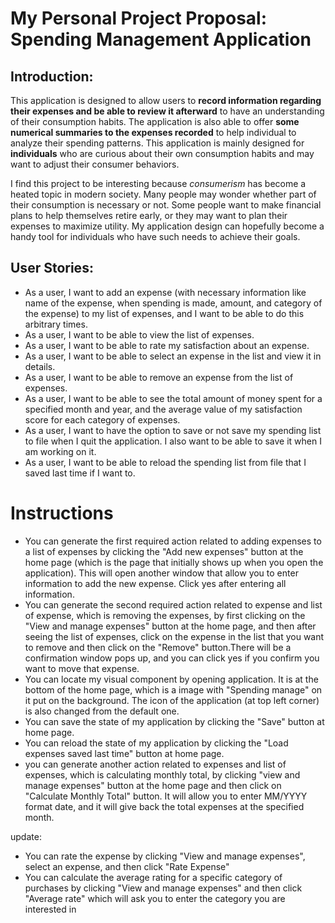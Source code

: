# My Personal Project Proposal: **Spending Management Application**

## Introduction:

This application is designed to allow users to **record information regarding their 
expenses and be able to review it afterward** to have an 
understanding of their consumption habits. The application is also able to offer
**some numerical summaries to the expenses recorded** to help individual to analyze their spending patterns.
This application is mainly designed for **individuals** who are curious about their own consumption habits and may want 
to adjust their consumer behaviors. 

I find this project to be interesting because *consumerism* has become a heated topic
in modern society. Many people may wonder whether part of their consumption is necessary
or not. Some people want to make financial plans to help themselves retire early, or they
may want to plan their expenses to maximize utility. My application design can hopefully
become a handy tool for individuals who have such needs to achieve their goals. 



## User Stories:

- As a user, I want to add an expense (with necessary information like name of the 
expense, when spending is made, amount, and category of the expense) to my
list of expenses, and I want to be able to do this arbitrary times.
- As a user, I want to be able to view the list of expenses.
- As a user, I want to be able to rate my satisfaction about an expense.
- As a user, I want to be able to select an expense in the list and view it in details.
- As a user, I want to be able to remove an expense from the list of expenses.
- As a user, I want to be able to see the total amount of money spent for a specified month and year,
and the average value of my satisfaction score for each category of expenses.
- As a user, I want to have the option to save or not save my spending list to file when I quit the application. I also
want to be able to save it when I am working on it. 
- As a user, I want to be able to reload the spending list from file that I saved last time if I want to.

# Instructions

- You can generate the first required action related to adding expenses to a list of expenses by clicking the "Add new
expenses"
button at the home page (which is the page that initially shows up when you open the application). This will open
another window that allow you to enter information to add the new expense. Click yes after entering all information.
- You can generate the second required action related to expense and list of expense, which is removing the expenses, by
first clicking on the "View and manage expenses" button at the home page, and then after seeing the list of expenses, 
click on the expense in the list that you want to remove and then click on the "Remove" button.There will be a confirmation window
pops up, and you can click yes if you confirm you want to move that expense.
- You can locate my visual component by opening application. It is at the bottom of the home page, which is a image
with "Spending manage" on it put on the background. The icon of the application (at top left corner) is also changed from the default one.
- You can save the state of my application by clicking the "Save" button at home page.
- You can reload the state of my application by clicking the "Load expenses saved last time" button at home page.
- you can generate another action related to expenses and list of expenses, which is calculating monthly total,
by clicking "view and manage expenses" button at the home page and then click on "Calculate Monthly Total" button. It
will allow you to enter MM/YYYY format date, and it will give back the total expenses at the specified month.

update:
- You can rate the expense by clicking "View and manage expenses", select an expense, and then click "Rate Expense"
- You can calculate the average rating for a specific category of purchases by clicking "View and manage expenses" and then click "Average rate" which will ask you to enter the category you are interested in
